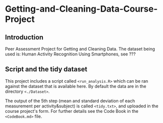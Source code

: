 # Getting-and-Cleaning-Data-Course-Project

## Introduction
Peer Assessment Project for Getting and Cleaning Data. The dataset being used is: Human Activity Recognition Using Smartphones, see ???

## Script and the tidy dataset

This project includes a script called `<run_analysis.R>` which can be ran against the dataset that is available here. By default the data are in the directory `<./Dataset>`.

The output of the 5th step (mean and standard deviation of each measurement per activity&subject) is called `<tidy.txt>`, and uploaded in the course project's form. For further details see the Code Book in the `<CodeBook.md>` file.

